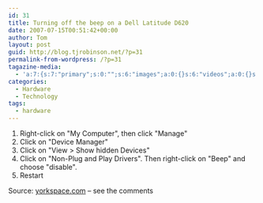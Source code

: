 ```yaml
---
id: 31
title: Turning off the beep on a Dell Latitude D620
date: 2007-07-15T00:51:42+00:00
author: Tom
layout: post
guid: http://blog.tjrobinson.net/?p=31
permalink-from-wordpress: /?p=31
tagazine-media:
  - 'a:7:{s:7:"primary";s:0:"";s:6:"images";a:0:{}s:6:"videos";a:0:{}s:11:"image_count";s:1:"0";s:6:"author";s:6:"566973";s:7:"blog_id";s:7:"8298577";s:9:"mod_stamp";s:19:"2009-06-23 21:02:58";}'
categories:
  - Hardware
  - Technology
tags:
  - hardware
---
```

  1. Right-click on "My Computer", then click "Manage"
  2. Click on "Device Manager"
  3. Click on "View > Show hidden Devices"
  4. Click on "Non-Plug and Play Drivers". Then right-click on "Beep" and choose "disable".
  5. Restart

Source: <a rel="nofollow" href="http://www.yorkspace.com/2006/06/45/3/" title="http://www.yorkspace.com/2006/06/45/3/" class="external text">yorkspace.com</a> &#8211; see the comments